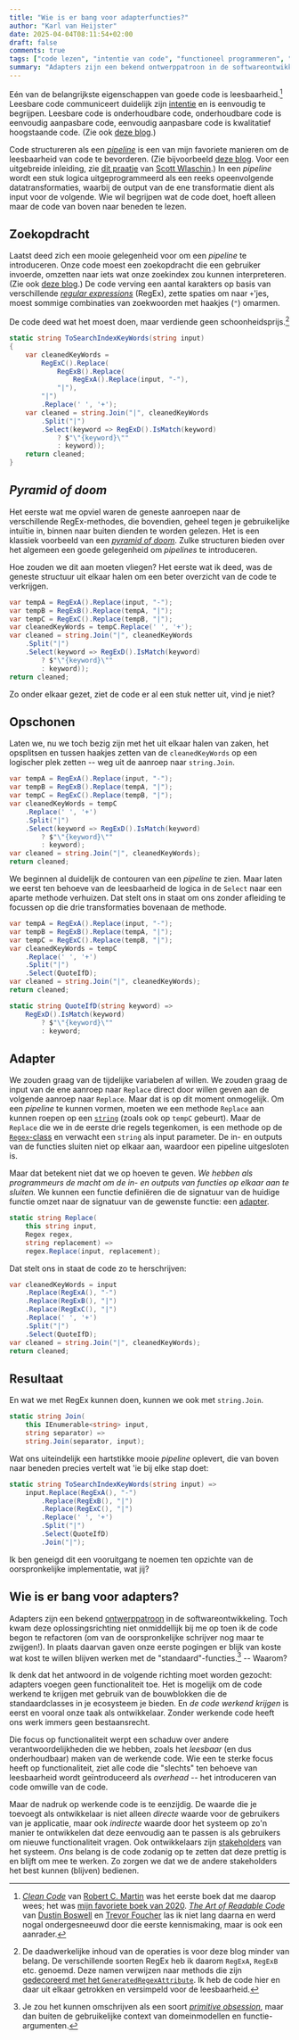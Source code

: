 ```yaml
---
title: "Wie is er bang voor adapterfuncties?"
author: "Karl van Heijster"
date: 2025-04-04T08:11:54+02:00
draft: false
comments: true
tags: ["code lezen", "intentie van code", "functioneel programmeren", "ontwerppatronen", "pipeline-oriented programming", "primitive obsession", "refactoren", "software ontwikkelen", "waarde"]
summary: "Adapters zijn een bekend ontwerppatroon in de softwareontwikkeling. Toch kwam deze oplossingsrichting niet onmiddellijk bij me op toen ik een stuk code in onze zoekindex begon te refactoren (om van de oorspronkelijke schrijver nog maar te zwijgen!). In plaats daarvan gaven onze eerste pogingen er blijk van koste wat kost te willen blijven werken met de \"standaard\"-functies. -- Waarom?"
---
```


Eén van de belangrijkste eigenschappen van goede code is leesbaarheid.[^1] Leesbare code communiceert duidelijk zijn [intentie](/tags/intentie-van-code/ "Blogs met de tag 'intentie van code'") en is eenvoudig te begrijpen. Leesbare code is onderhoudbare code, onderhoudbare code is eenvoudig aanpasbare code, eenvoudig aanpasbare code is kwalitatief hoogstaande code. (Zie ook [deze blog](/blog/24/07/goede-code-is-geteste-code/ "'Goede code is geteste code'").)


Code structureren als een [*pipeline*](https://en.wikipedia.org/wiki/Pipeline_(software) "'Pipeline (software)', Wikipedia") is een van mijn favoriete manieren om de leesbaarheid van code te bevorderen. (Zie bijvoorbeeld [deze blog](/blog/24/09/bind-map-en-match/ "'Bind, Map en Match'"). Voor een uitgebreide inleiding, zie [dit praatje](https://www.youtube.com/watch?v=ipceTuJlw-M "'Pipeline-oriented programming - Scott Wlaschin - NDC Porto 2023'") van [Scott Wlaschin](https://scottwlaschin.com/).) In een *pipeline* wordt een stuk logica uitgeprogrammeerd als een reeks opeenvolgende datatransformaties, waarbij de output van de ene transformatie dient als input voor de volgende. Wie wil begrijpen wat de code doet, hoeft alleen maar de code van boven naar beneden te lezen.


## Zoekopdracht


Laatst deed zich een mooie gelegenheid voor om een *pipeline* te introduceren. Onze code moest een zoekopdracht die een gebruiker invoerde, omzetten naar iets wat onze zoekindex zou kunnen interpreteren. (Zie ook [deze blog](/blog/25/03/het-ontologische-argument/ "'Het ontologische argument'").) De code verving een aantal karakters op basis van verschillende [*regular expressions*](https://en.wikipedia.org/wiki/Regular_expression "'Regular expression', Wikipedia") (RegEx), zette spaties om naar `+`'jes, moest sommige combinaties van zoekwoorden met haakjes (`"`) omarmen.


De code deed wat het moest doen, maar verdiende geen schoonheidsprijs.[^2]


```cs
static string ToSearchIndexKeyWords(string input)
{
    var cleanedKeyWords = 
        RegExC().Replace(
            RegExB().Replace(
                RegExA().Replace(input, "-"),
            "|"), 
        "|")
        .Replace(' ', '+');
    var cleaned = string.Join("|", cleanedKeyWords
        .Split("|")
        .Select(keyword => RegExD().IsMatch(keyword) 
            ? $"\"{keyword}\"" 
            : keyword));
    return cleaned;
}
```


## *Pyramid of doom*


Het eerste wat me opviel waren de geneste aanroepen naar de verschillende RegEx-methodes, die bovendien, geheel tegen je gebruikelijke intuïtie in, binnen naar buiten dienden te worden gelezen. Het is een klassiek voorbeeld van een [*pyramid of doom*](/blog/24/02/callback-hell/ "'/blog/24/02/callback-hell/'"). Zulke structuren bieden over het algemeen een goede gelegenheid om *pipelines* te introduceren. 


Hoe zouden we dit aan moeten vliegen? Het eerste wat ik deed, was de geneste structuur uit elkaar halen om een beter overzicht van de code te verkrijgen.


```cs
var tempA = RegExA().Replace(input, "-");
var tempB = RegExB().Replace(tempA, "|");
var tempC = RegExC().Replace(tempB, "|");
var cleanedKeyWords = tempC.Replace(' ', '+');
var cleaned = string.Join("|", cleanedKeyWords
    .Split("|")
    .Select(keyword => RegExD().IsMatch(keyword) 
        ? $"\"{keyword}\"" 
        : keyword));
return cleaned;
```


Zo onder elkaar gezet, ziet de code er al een stuk netter uit, vind je niet?


## Opschonen


Laten we, nu we toch bezig zijn met het uit elkaar halen van zaken, het opsplitsen en tussen haakjes zetten van de `cleanedKeyWords` op een logischer plek zetten -- weg uit de aanroep naar `string.Join`.


```cs
var tempA = RegExA().Replace(input, "-");
var tempB = RegExB().Replace(tempA, "|");
var tempC = RegExC().Replace(tempB, "|");
var cleanedKeyWords = tempC
    .Replace(' ', '+')
    .Split("|")
    .Select(keyword => RegExD().IsMatch(keyword) 
        ? $"\"{keyword}\"" 
        : keyword);
var cleaned = string.Join("|", cleanedKeyWords);
return cleaned;
```


We beginnen al duidelijk de contouren van een *pipeline* te zien. Maar laten we eerst ten behoeve van de leesbaarheid de logica in de `Select` naar een aparte methode verhuizen. Dat stelt ons in staat om ons zonder afleiding te focussen op die drie transformaties bovenaan de methode.


```cs
var tempA = RegExA().Replace(input, "-");
var tempB = RegExB().Replace(tempA, "|");
var tempC = RegExC().Replace(tempB, "|");
var cleanedKeyWords = tempC
    .Replace(' ', '+')
    .Split("|")
    .Select(QuoteIfD);
var cleaned = string.Join("|", cleanedKeyWords);
return cleaned;

static string QuoteIfD(string keyword) =>
    RegExD().IsMatch(keyword) 
        ? $"\"{keyword}\"" 
        : keyword;
```


## Adapter


We zouden graag van de tijdelijke variabelen af willen. We zouden graag de input van de ene aanroep naar `Replace` direct door willen geven aan de volgende aanroep naar `Replace`. Maar dat is op dit moment onmogelijk. Om een *pipeline* te kunnen vormen, moeten we een methode `Replace` aan kunnen roepen op een [`string`](https://learn.microsoft.com/en-us/dotnet/csharp/programming-guide/strings/ "'Strings and string literals', Microsoft documentatie") (zoals ook op `tempC` gebeurt). Maar de `Replace` die we in de eerste drie regels tegenkomen, is een methode op de [`Regex`-class](https://learn.microsoft.com/en-us/dotnet/api/system.text.regularexpressions.regex?view=net-9.0 "'Regex Class', Microsoft documentatie") en verwacht een `string` als input parameter. De in- en outputs van de functies sluiten niet op elkaar aan, waardoor een pipeline uitgesloten is.


Maar dat betekent niet dat we op hoeven te geven. *We hebben als programmeurs de macht om de in- en outputs van functies op elkaar aan te sluiten.* We kunnen een functie definiëren die de signatuur van de huidige functie omzet naar de signatuur van de gewenste functie: een [adapter](https://refactoring.guru/design-patterns/adapter "'Adapter', refactoring.guru").


```cs
static string Replace(
    this string input, 
    Regex regex, 
    string replacement) =>
    regex.Replace(input, replacement);
```


Dat stelt ons in staat de code zo te herschrijven:


```cs
var cleanedKeyWords = input
    .Replace(RegExA(), "-")
    .Replace(RegExB(), "|")
    .Replace(RegExC(), "|")
    .Replace(' ', '+')
    .Split("|")
    .Select(QuoteIfD);
var cleaned = string.Join("|", cleanedKeyWords);
return cleaned;
```


## Resultaat


En wat we met RegEx kunnen doen, kunnen we ook met `string.Join`.

```cs
static string Join(
    this IEnumerable<string> input, 
    string separator) =>
    string.Join(separator, input);
```


Wat ons uiteindelijk een hartstikke mooie *pipeline* oplevert, die van boven naar beneden precies vertelt wat 'ie bij elke stap doet:


```cs
static string ToSearchIndexKeyWords(string input) =>
    input.Replace(RegExA(), "-")
        .Replace(RegExB(), "|")
        .Replace(RegExC(), "|")
        .Replace(' ', '+')
        .Split("|")
        .Select(QuoteIfD)
        .Join("|");
```


Ik ben geneigd dit een vooruitgang te noemen ten opzichte van de oorspronkelijke implementatie, wat jij?


## Wie is er bang voor adapters?


Adapters zijn een bekend [ontwerppatroon](/tags/ontwerppatronen/ "Blogs met de tag 'ontwerppatronen'") in de softwareontwikkeling. Toch kwam deze oplossingsrichting niet onmiddellijk bij me op toen ik de code begon te refactoren (om van de oorspronkelijke schrijver nog maar te zwijgen!). In plaats daarvan gaven onze eerste pogingen er blijk van koste wat kost te willen blijven werken met de "standaard"-functies.[^3] -- Waarom?


Ik denk dat het antwoord in de volgende richting moet worden gezocht: adapters voegen geen functionaliteit toe. Het is mogelijk om de code werkend te krijgen met gebruik van de bouwblokken die de standaardclasses in je ecosysteem je bieden. En *de code werkend krijgen* is eerst en vooral onze taak als ontwikkelaar. Zonder werkende code heeft ons werk immers geen bestaansrecht.


Die focus op functionaliteit werpt een schaduw over andere verantwoordelijkheden die we hebben, zoals het *leesbaar* (en dus onderhoudbaar) maken van de werkende code. Wie een te sterke focus heeft op functionaliteit, ziet alle code die "slechts" ten behoeve van leesbaarheid wordt geïntroduceerd als *overhead* -- het introduceren van code omwille van de code.


Maar de nadruk op werkende code is te eenzijdig. De waarde die je toevoegt als ontwikkelaar is niet alleen *directe* waarde voor de gebruikers van je applicatie, maar ook *indirecte* waarde door het systeem op zo'n manier te ontwikkelen dat deze eenvoudig aan te passen is als gebruikers om nieuwe functionaliteit vragen. Ook ontwikkelaars zijn [stakeholders](/tags/stakeholders/ "Blogs met de tag 'stakeholders'") van het systeem. *Ons* belang is de code zodanig op te zetten dat deze prettig is en blijft om mee te werken. Zo zorgen we dat we de andere stakeholders het best kunnen (blijven) bedienen.


[^1]: [*Clean Code*](https://www.pearson.com/us/higher-education/program/Martin-Clean-Code-A-Handbook-of-Agile-Software-Craftsmanship/PGM63937.html) van [Robert C. Martin](http://cleancoder.com/products) was het eerste boek dat me daarop wees; het was [mijn favoriete boek van 2020](/blog/21/05/de-beste-boeken-over-software-ontwikkeling-die-ik-in-2020-las/ "'De beste boeken over software ontwikkeling die ik in 2020 las'"). [*The Art of Readable Code*](https://www.oreilly.com/library/view/the-art-of/9781449318482/) van [Dustin Boswell](https://www.linkedin.com/in/dustin-boswell-57406626/) en [Trevor Foucher](https://www.linkedin.com/in/trevor-foucher-628b79/) las ik niet lang daarna en werd nogal ondergesneeuwd door die eerste kennismaking, maar is ook een aanrader.

[^2]: De daadwerkelijke inhoud van de operaties is voor deze blog minder van belang. De verschillende soorten RegEx heb ik daarom `RegExA`, `RegExB` etc. genoemd. Deze namen verwijzen naar methods die zijn [gedecoreerd met het `GeneratedRegexAttribute`](https://learn.microsoft.com/en-us/dotnet/standard/base-types/regular-expression-source-generators "'.NET regular expression source generators', Microsoft documentatie"). Ik heb de code hier en daar uit elkaar getrokken en versimpeld voor de leesbaarheid.

[^3]: Je zou het kunnen omschrijven als een soort [*primitive obsession*](/tags/primitive-obsession/ "Blogs met de tag 'primitive obsession'"), maar dan buiten de gebruikelijke context van domeinmodellen en functie-argumenten.
